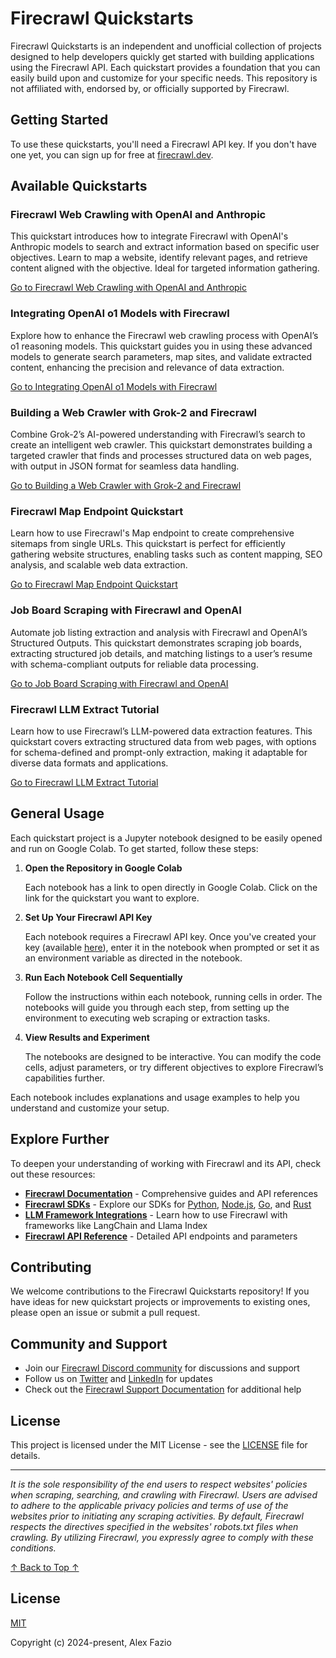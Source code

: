 # Firecrawl Quickstarts

Firecrawl Quickstarts is an independent and unofficial collection of projects designed to help developers quickly get started with building applications using the Firecrawl API. Each quickstart provides a foundation that you can easily build upon and customize for your specific needs. This repository is not affiliated with, endorsed by, or officially supported by Firecrawl.

## Getting Started

To use these quickstarts, you'll need a Firecrawl API key. If you don't have one yet, you can sign up for free at [firecrawl.dev](https://firecrawl.dev).

## Available Quickstarts

### Firecrawl Web Crawling with OpenAI and Anthropic

This quickstart introduces how to integrate Firecrawl with OpenAI's Anthropic models to search and extract information based on specific user objectives. Learn to map a website, identify relevant pages, and retrieve content aligned with the objective. Ideal for targeted information gathering.

[Go to Firecrawl Web Crawling with OpenAI and Anthropic](./claude_researcher_with_map)

### Integrating OpenAI o1 Models with Firecrawl

Explore how to enhance the Firecrawl web crawling process with OpenAI’s o1 reasoning models. This quickstart guides you in using these advanced models to generate search parameters, map sites, and validate extracted content, enhancing the precision and relevance of data extraction.

[Go to Integrating OpenAI o1 Models with Firecrawl](./crawl_and_extract_with_openai_o1)

### Building a Web Crawler with Grok-2 and Firecrawl

Combine Grok-2’s AI-powered understanding with Firecrawl’s search to create an intelligent web crawler. This quickstart demonstrates building a targeted crawler that finds and processes structured data on web pages, with output in JSON format for seamless data handling.

[Go to Building a Web Crawler with Grok-2 and Firecrawl](./crawl_and_extract_with_xai_grok)

### Firecrawl Map Endpoint Quickstart

Learn how to use Firecrawl's Map endpoint to create comprehensive sitemaps from single URLs. This quickstart is perfect for efficiently gathering website structures, enabling tasks such as content mapping, SEO analysis, and scalable web data extraction.

[Go to Firecrawl Map Endpoint Quickstart](./firecrawl_map_endpoint_tutorial)

### Job Board Scraping with Firecrawl and OpenAI

Automate job listing extraction and analysis with Firecrawl and OpenAI’s Structured Outputs. This quickstart demonstrates scraping job boards, extracting structured job details, and matching listings to a user’s resume with schema-compliant outputs for reliable data processing.

[Go to Job Board Scraping with Firecrawl and OpenAI](./job_scraping_tutorial)

### Firecrawl LLM Extract Tutorial

Learn how to use Firecrawl’s LLM-powered data extraction features. This quickstart covers extracting structured data from web pages, with options for schema-defined and prompt-only extraction, making it adaptable for diverse data formats and applications.

[Go to Firecrawl LLM Extract Tutorial](./llm_extract_tutorial)

## General Usage

Each quickstart project is a Jupyter notebook designed to be easily opened and run on Google Colab. To get started, follow these steps:

1. **Open the Repository in Google Colab**

   Each notebook has a link to open directly in Google Colab. Click on the link for the quickstart you want to explore.

2. **Set Up Your Firecrawl API Key**

   Each notebook requires a Firecrawl API key. Once you've created your key (available [here](https://firecrawl.dev)), enter it in the notebook when prompted or set it as an environment variable as directed in the notebook.

3. **Run Each Notebook Cell Sequentially**

   Follow the instructions within each notebook, running cells in order. The notebooks will guide you through each step, from setting up the environment to executing web scraping or extraction tasks.

4. **View Results and Experiment**

   The notebooks are designed to be interactive. You can modify the code cells, adjust parameters, or try different objectives to explore Firecrawl’s capabilities further.

Each notebook includes explanations and usage examples to help you understand and customize your setup.


## Explore Further

To deepen your understanding of working with Firecrawl and its API, check out these resources:

- [**Firecrawl Documentation**](https://docs.firecrawl.dev) - Comprehensive guides and API references
- [**Firecrawl SDKs**](https://docs.firecrawl.dev/sdks/overview) - Explore our SDKs for [Python](https://docs.firecrawl.dev/sdks/python), [Node.js](https://docs.firecrawl.dev/sdks/node), [Go](https://docs.firecrawl.dev/sdks/go), and [Rust](https://docs.firecrawl.dev/sdks/rust)
- [**LLM Framework Integrations**](https://docs.firecrawl.dev/integrations/overview) - Learn how to use Firecrawl with frameworks like LangChain and Llama Index
- [**Firecrawl API Reference**](https://docs.firecrawl.dev/api-reference/introduction) - Detailed API endpoints and parameters

## Contributing

We welcome contributions to the Firecrawl Quickstarts repository! If you have ideas for new quickstart projects or improvements to existing ones, please open an issue or submit a pull request.

## Community and Support

- Join our [Firecrawl Discord community](https://discord.com/invite/gSmWdAkdwd) for discussions and support
- Follow us on [Twitter](https://twitter.com/firecrawl_dev) and [LinkedIn](https://www.linkedin.com/company/104100957) for updates
- Check out the [Firecrawl Support Documentation](https://docs.firecrawl.dev) for additional help

## License

This project is licensed under the MIT License - see the [LICENSE](LICENSE) file for details.

---

*It is the sole responsibility of the end users to respect websites' policies when scraping, searching, and crawling with Firecrawl. Users are advised to adhere to the applicable privacy policies and terms of use of the websites prior to initiating any scraping activities. By default, Firecrawl respects the directives specified in the websites' robots.txt files when crawling. By utilizing Firecrawl, you expressly agree to comply with these conditions.*

[↑ Back to Top ↑](#firecrawl-quickstarts)

## License

[MIT](https://opensource.org/licenses/MIT)

Copyright (c) 2024-present, Alex Fazio
